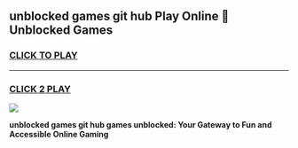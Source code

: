
## unblocked games git hub Play Online 👋 Unblocked Games
<h3>
<a href="https://premium.freeplayer.one?title=unblocked_games_git_hub&ref=19F">CLICK TO PLAY</a></h3>
<hr>

<h3>
<a href="https://premium.freeplayer.one?title=unblocked_games_git_hub&ref=19F">CLICK 2 PLAY</a>
  
</h3>

<a href="https://premium.freeplayer.one?title=unblocked_games_git_hub&ref=19F"><img src="https://clearcache.store/games.png"></a>


**unblocked games git hub games unblocked: Your Gateway to Fun and Accessible Online Gaming**
